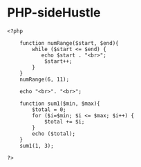 # PHP-sideHustle

	<?php

	    function numRange($start, $end){        
	        while ($start <= $end) {
	           echo $start . "<br>";
	            $start++;
	        }   
	    }
	    numRange(6, 11);

	    echo "<br>". "<br>";

	    function sum1($min, $max){
	        $total = 0;
	        for ($i=$min; $i <= $max; $i++) { 
	            $total += $i;            
	        }  
	        echo ($total);  
	    }
	    sum1(1, 3);

	?>
